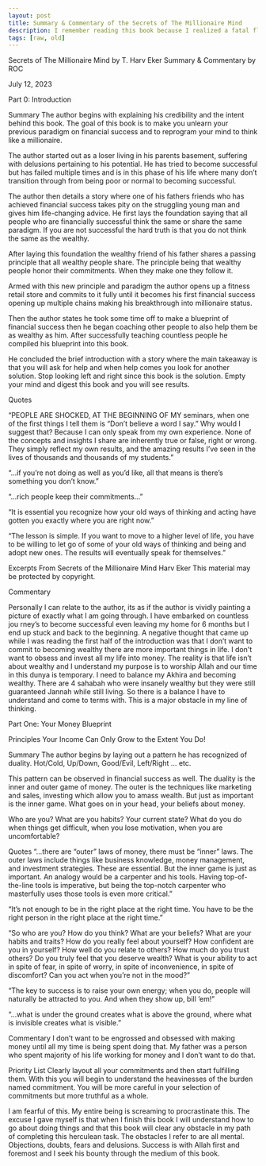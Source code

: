 ```yaml
---
layout: post
title: Summary & Commentary of the Secrets of The Millionaire Mind
description: I remember reading this book because I realized a fatal flaw with money. I believed money was bad and was not important. Would your Significant Other stay withh you if you believed they weren't important....
tags: [raw, old]
---
```


Secrets of The Millionaire Mind by T. Harv Eker
Summary & Commentary by ROC

July 12, 2023

Part 0: Introduction

Summary
The author begins with explaining his credibility and the intent behind this book. The goal of this book is to make you unlearn your previous paradigm on financial success and to reprogram your mind to think like a millionaire. 

The author started out as a loser living in his parents basement, suffering with delusions pertaining to his potential. He has tried to become successful but has failed multiple times and is in this phase of his life where many don’t transition through from being poor or normal to becoming successful. 

The author then details a story where one of his fathers friends who has achieved financial success takes pity on the struggling young man and gives him life-changing advice. He first lays the foundation saying that all people who are financially successful think the same or share the same paradigm. If you are not successful the hard truth is that you do not think the same as the wealthy. 

After laying this foundation the wealthy friend of his father shares a passing principle that all wealthy people share. The principle being that wealthy people honor their commitments. When they make one they follow it.

Armed with this new principle and paradigm the author opens up a fitness retail store and commits to it fully until it becomes his first financial success opening up multiple chains making his breakthrough into millionaire status.

Then the author states he took some time off to make a blueprint of financial success then he began coaching other people to also help them be as wealthy as him. After successfully teaching countless people he compiled his blueprint into this book.

He concluded the brief introduction with a story where the main takeaway is that you will ask for help and when help comes you look for another solution. Stop looking left and right since this book is the solution. Empty your mind and digest this book and you will see results.

Quotes

“PEOPLE ARE SHOCKED, AT THE BEGINNING OF MY seminars, when one of the first things I tell them is “Don’t believe a word I say.” Why would I suggest that? Because I can only speak from my own experience. None of the concepts and insights I share are inherently true or false, right or wrong. They simply reflect my own results, and the amazing results I’ve seen in the lives of thousands and thousands of my students.”

“...if you’re not doing as well as you’d like, all that means is there’s something you don’t know.”

“...rich people keep their commitments…”

“It is essential you recognize how your old ways of thinking and acting have gotten you exactly where you are right now.”

“The lesson is simple. If you want to move to a higher level of life, you have to be willing to let go of some of your old ways of thinking and being and adopt new ones. The results will eventually speak for themselves.”

Excerpts From
Secrets of the Millionaire Mind
Harv Eker
This material may be protected by copyright.

Commentary

Personally I can relate to the author, its as if the author is vividly painting a picture of exactly what I am going through. I have embarked on countless jou rney’s to become successful even leaving my home for 6 months but I end up stuck and back to the beginning.
A negative thought that came up while I was reading the first half of the introduction was that I don’t want to commit to becoming wealthy there are more important things in life. I don't want to obsess and invest all my life into money. The reality is that life isn’t about wealthy and I understand my purpose is to worship Allah and our time in this dunya is temporary. I need to balance my Akhira and becoming wealthy. There are 4 sahabah who were insanely wealthy but they were still guaranteed Jannah while still living. So there is a balance I have to understand and come to terms with. This is a major obstacle in my line of thinking.




Part One: Your Money Blueprint

Principles
Your Income Can Only Grow to the Extent You Do!



Summary
The author begins by laying out a pattern he has recognized of duality. Hot/Cold, Up/Down, Good/Evil, Left/Right … etc. 

This pattern can be observed in financial success as well. The duality is the inner and outer game of money. The outer is the techniques like marketing and sales, investing which allow you to amass wealth. But just as important is the inner game. What goes on in your head, your beliefs about money. 

Who are you? What are you habits? Your current state? What do you do when things get difficult, when you lose motivation, when you are uncomfortable?

Quotes
“...there are “outer” laws of money, there must be “inner” laws. The outer laws include things like business knowledge, money management, and investment strategies. These are essential. But the inner game is just as important. An analogy would be a carpenter and his tools. Having top-of-the-line tools is imperative, but being the top-notch carpenter who masterfully uses those tools is even more critical.”

“It’s not enough to be in the right place at the right time. You have to be the right person in the right place at the right time.”

“So who are you? How do you think? What are your beliefs? What are your habits and traits? How do you really feel about yourself? How confident are you in yourself? How well do you relate to others? How much do you trust others? Do you truly feel that you deserve wealth? What is your ability to act in spite of fear, in spite of worry, in spite of inconvenience, in spite of discomfort? Can you act when you’re not in the mood?”


“The key to success is to raise your own energy; when you do, people will naturally be attracted to you. And when they show up, bill ’em!”

“...what is under the ground creates what is above the ground, where what is invisible creates what is visible.”






Commentary
I don’t want to be engrossed and obsessed with making money until all my time is being spent doing that. My father was a person who spent majority of his life working for money and I don’t want to do that.




Priority List
Clearly layout all your commitments and then start fulfilling them. With this you will begin to understand the heavinesses of the burden named commitment. You will be more careful in your selection of commitments but more truthful as a whole.

I am fearful of this. My entire being is screaming to procrastinate this. The excuse I gave myself is that when I finish this book I will understand how to go about doing things and that this book will clear any obstacle in my path of completing this herculean task. The obstacles I refer to are all mental. Objections, doubts, fears and delusions. Success is with Allah first and foremost and I seek his bounty through the medium of this book.
